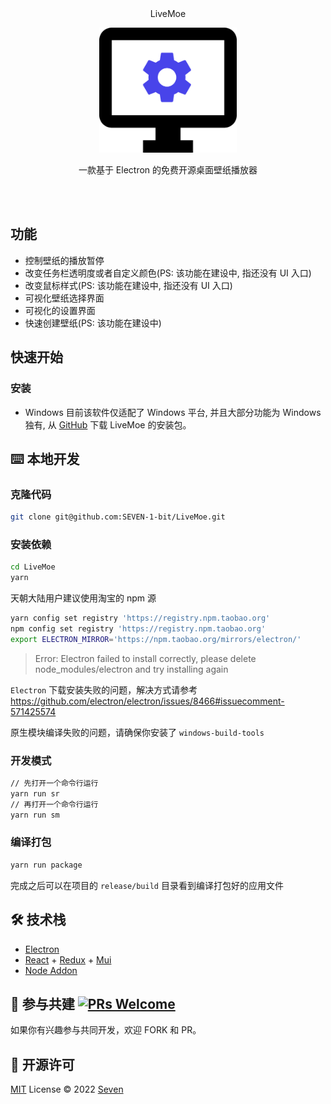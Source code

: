 <br>
<br>
<p align="center">
	LiveMoe
</p>
<p align="center">
	<img height="200" src="./public/icon.png" alt="LiveMoe">
</p>

<p align="center">
	一款基于 Electron 的免费开源桌面壁纸播放器
</p>
<br>
<br>

## 功能

- 控制壁纸的播放暂停
- 改变任务栏透明度或者自定义颜色(PS: 该功能在建设中, 指还没有 UI 入口)
- 改变鼠标样式(PS: 该功能在建设中, 指还没有 UI 入口)
- 可视化壁纸选择界面
- 可视化的设置界面
- 快速创建壁纸(PS: 该功能在建设中)

## 快速开始

### 安装

- Windows 目前该软件仅适配了 Windows 平台, 并且大部分功能为 Windows 独有, 从 [GitHub](https://github.com/SEVEN-1-bit/LiveMoe/releases) 下载 LiveMoe 的安装包。

## ⌨️ 本地开发

### 克隆代码

```bash
git clone git@github.com:SEVEN-1-bit/LiveMoe.git
```

### 安装依赖

```bash
cd LiveMoe
yarn
```

天朝大陆用户建议使用淘宝的 npm 源

```bash
yarn config set registry 'https://registry.npm.taobao.org'
npm config set registry 'https://registry.npm.taobao.org'
export ELECTRON_MIRROR='https://npm.taobao.org/mirrors/electron/'
```

> Error: Electron failed to install correctly, please delete node_modules/electron and try installing again

`Electron` 下载安装失败的问题，解决方式请参考 https://github.com/electron/electron/issues/8466#issuecomment-571425574

原生模块编译失败的问题，请确保你安装了 `windows-build-tools`
### 开发模式

```bash
// 先打开一个命令行运行
yarn run sr
// 再打开一个命令行运行
yarn run sm
```

### 编译打包

```bash
yarn run package
```

完成之后可以在项目的 `release/build` 目录看到编译打包好的应用文件

## 🛠 技术栈

- [Electron](https://electronjs.org/)
- [React](https://react.docschina.org/) + [Redux](https://redux.js.org/) + [Mui](https://mui.com/zh/)
- [Node Addon](https://github.com/nodejs/node-addon-api)

## 🤝 参与共建 [![PRs Welcome](https://img.shields.io/badge/PRs-welcome-brightgreen.svg?style=flat)](http://makeapullrequest.com)

如果你有兴趣参与共同开发，欢迎 FORK 和 PR。

## 📜 开源许可

[MIT](./LICENSE) License © 2022 [Seven](https://github.com/SEVEN-1-bit)
